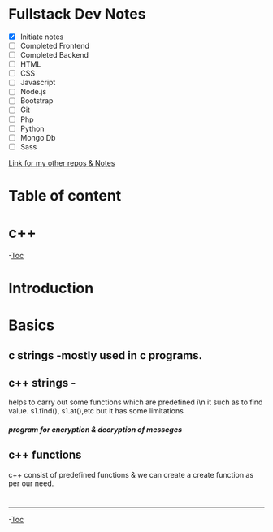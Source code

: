 # Fullstack Dev Notes


* [x] Initiate notes
* [ ] Completed Frontend
* [ ] Completed Backend
* [ ] HTML 
* [ ] CSS
* [ ] Javascript
* [ ] Node.js
* [ ] Bootstrap
* [ ] Git
* [ ] Php
* [ ] Python
* [ ] Mongo Db
* [ ] Sass 

[Link for my other repos & Notes](https://github.com/)

# Table of content 
# c++

-[Toc](#table-of-content)
 


 # Introduction


 # Basics
 ## c strings -mostly used in c programs.

 ## c++ strings - 
 helps to carry out some functions which are predefined i\n it such as to find value. s1.find(), s1.at(),etc but it has some limitations 
 ##### program for encryption & decryption of messeges 
 ## c++ functions
 c++ consist of predefined functions & we can create a create function as per our need.




 #

#

## 



----


 -[Toc](#table-of-content)
 



 ## 


